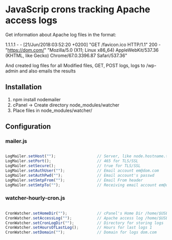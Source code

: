 # JavaScrip crons tracking Apache access logs

Get information about Apache log files in the format:

1.1.1.1 - - [21/Jun/2018:03:52:20 +0200] "GET /favicon.ico HTTP/1.1" 200 - "https://dom.com/" "Mozilla/5.0 (X11; Linux x86_64) AppleWebKit/537.36 (KHTML, like Gecko) Chrome/67.0.3396.87 Safari/537.36"


And created log files for all Modified files, GET, POST logs, logs to /wp-admin and also emails the results

## Installation
1. npm install nodemailer
2. cPanel -> Create directory node_modules/watcher
3. Place files in node_modules/watcher/

## Configuration
### mailer.js

````javascript

LogMailer.setHost("");                  // Server, like node.hostname.tld
LogMailer.setPort();                    // 465 for TLS/SSL
LogMailer.setSecure();                  // true for TLS/SSL
LogMailer.setAuthUser("");              // Email account em@dom.com
LogMailer.setAuthPwd("");               // Email account's passwd
LogMailer.setSmtpFrom("");              // Email From header
LogMailer.setSmtpTo("");                // Receiving email account em@dom.com


````

### watcher-hourly-cron.js

````javascript

CronWatcher.setHomeDir("");             // cPanel's Home Dir /home/$USER
CronWatcher.setAccessLog("");           // Apache access log /home/$USER/access-logs/$LOG-FILE
CronWatcher.setCronLogDir("");          // Directory for storing logs
CronWatcher.setHoursOfLastLog();        // Hours for last logs 1
CronWatcher.setDomain("");              // Domain for logs dom.com

````

